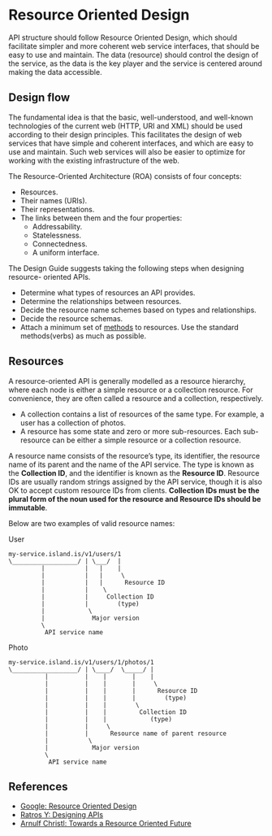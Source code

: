 # Resource Oriented Design

API structure should follow Resource Oriented Design, which should facilitate simpler and more coherent web service interfaces, that should be easy to use and maintain. The data (resource) should control the design of the service, as the data is the key player and the service is centered around making the data accessible.

## Design flow

The fundamental idea is that the basic, well-understood, and well-known technologies of the current web (HTTP, URI and XML) should be used according to their design principles. This facilitates the design of web services that have simple and coherent interfaces, and which are easy to use and maintain. Such web services will also be easier to optimize for working with the existing infrastructure of the web.

The Resource-Oriented Architecture (ROA) consists of four concepts:

- Resources.
- Their names (URIs).
- Their representations.
- The links between them and the four properties:
  - Addressability.
  - Statelessness.
  - Connectedness.
  - A uniform interface.

The Design Guide suggests taking the following steps when designing resource- oriented APIs.

- Determine what types of resources an API provides.
- Determine the relationships between resources.
- Decide the resource name schemes based on types and relationships.
- Decide the resource schemas.
- Attach a minimum set of [methods](methods.md) to resources. Use the standard methods(verbs) as much as possible.

## Resources

A resource-oriented API is generally modelled as a resource hierarchy, where each node is either a simple resource or a collection resource. For convenience, they are often called a resource and a collection, respectively.

- A collection contains a list of resources of the same type. For example, a user has a collection of photos.
- A resource has some state and zero or more sub-resources. Each sub-resource can be either a simple resource or a collection resource.

A resource name consists of the resource’s type, its identifier, the resource name of its parent and the name of the API service. The type is known as the **Collection ID**, and the identifier is known as the **Resource ID**. Resource IDs are usually random strings assigned by the API service, though it is also OK to accept custom resource IDs from clients. **Collection IDs must be the plural form of the noun used for the resource and Resource IDs should be immutable**.

Below are two examples of valid resource names:

User

```text
my-service.island.is/v1/users/1
\__________________/ | \___/  |
         |           |   |    |
         |           |   |     \
         |           |   |      Resource ID
         |           |    \
         |           |     Collection ID
         |           |        (type)
         |            \
         |             Major version
         \
          API service name
```

Photo

```text
my-service.island.is/v1/users/1/photos/1
\__________________/ | \____/  \_____/ |
          |          |    |       |    |
          |          |    |       |     \
          |          |    |       |      Resource ID
          |          |    |       |        (type)
          |          |    |        \
          |          |    |         Collection ID
          |          |    |            (type)
          |          |     \
          |          |      Resource name of parent resource
          |           \
          |            Major version
          \
           API service name
```

## References

- [Google: Resource Oriented Design](https://cloud.google.com/apis/design/resources)
- [Ratros Y: Designing APIs](https://medium.com/@ratrosy/designing-apis-4eed43409f93)
- [Arnulf Christl: Towards a Resource Oriented Future](http://arnulf.us/Towards_a_Resource_Oriented_Future)
